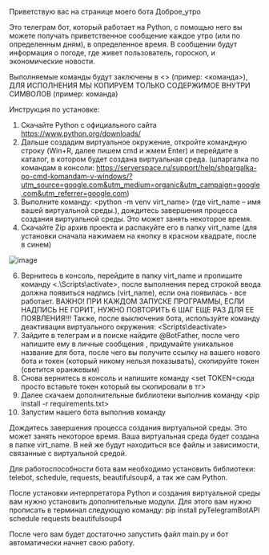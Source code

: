 Приветствую вас на странице моего бота Доброе_утро

Это телеграм бот, который работает на Python, с помощью него вы можете получать приветственное сообщение каждое утро (или по определенным дням), в определенное время.
В сообщении будут информация о погоде, где живет пользователь, гороскоп, и экономические новости.

Выполняемые команды будут заключены в <> (пример: <команда>), ДЛЯ ИСПОЛНЕНИЯ МЫ КОПИРУЕМ ТОЛЬКО СОДЕРЖИМОЕ ВНУТРИ СИМВОЛОВ (пример: команда)

Инструкция по установке:

1. Скачайте Python с официального сайта https://www.python.org/downloads/ 
2. Дальше создадим виртуальное окружение, откройте командную строку (Win+R, далее пишем cmd и жмем Enter) и перейдите в каталог, в котором будет создана виртуальная среда. (шпаргалка по командам в консоли: https://serverspace.ru/support/help/shpargalka-po-cmd-komandam-v-windows/?utm_source=google.com&utm_medium=organic&utm_campaign=google.com&utm_referrer=google.com)
3. Выполните команду: <python -m venv virt_name> (где virt_name – имя вашей виртуальной среды.), дождитесь завершения процесса создания виртуальной среды. Это может занять некоторое время.
4. Скачайте Zip архив проекта и распакуйте его в папку virt_name (для установки сначала нажимаем на кнопку в красном квадрате, после в синем)

![image](https://github.com/user-attachments/assets/cc7f4a50-70c0-48e3-a8d9-4c727a4b8199)

6. Вернитесь в консоль, перейдите в папку virt_name и пропишите команду <.\Scripts\activate>, после выполнения перед строкой ввода должна появиться надпись (virt_name), если она появилась - все работает. ВАЖНО! ПРИ КАЖДОМ ЗАПУСКЕ ПРОГРАММЫ, ЕСЛИ НАДПИСЬ НЕ ГОРИТ, НУЖНО ПОВТОРИТЬ 6 ШАГ ЕЩЕ РАЗ ДЛЯ ЕЕ ПОЯВЛЕНИЯ!!! Также, после выключения бота, используйте команду деактивации виртуального окружения: <Scripts\deactivate>
7. Зайдите в телеграм и в поиске найдите @BotFather, после чего напишите ему в личные сообщения </newbot>, придумайте уникальное название для бота, после чего вы получите ссылку на вашего нового бота и токен (который никому нельзя показывать), скопируйте токен (светится оранжевым)
8. Снова вернитесь в консоль и напишите команду <set TOKEN=сюда просто вставьте токен который вы скопировали в тг>
9. Далее скачаем дополнительные библиотеки выполнив команду <pip install -r requirements.txt>
10. Запустим нашего бота выполнив команду <python main.py>

Дождитесь завершения процесса создания виртуальной среды. Это может занять некоторое время.
Ваша виртуальная среда будет создана в папке virt_name. В ней же будут находиться все файлы и зависимости, связанные с виртуальной средой.


Для работоспособности бота вам необходимо установить библиотеки: telebot, schedule, requests, beautifulsoup4, а так же сам Python.

После установки интерпретатора Python и создания виртуальной среды вам нужно установить дополнительные модули.
Для этого вам нужно прописать в терминал следующую команду: pip install pyTelegramBotAPI schedule requests beautifulsoup4

После чего вам будет достаточно запустить файл main.py и бот автоматически начнет свою работу.
